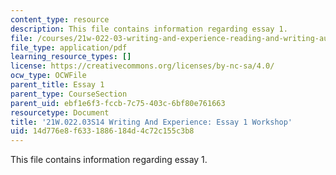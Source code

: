 ```yaml
---
content_type: resource
description: This file contains information regarding essay 1.
file: /courses/21w-022-03-writing-and-experience-reading-and-writing-autobiography-spring-2014/14d776e8f6331886184d4c72c155c3b8_MIT21W_022_03S14_Essay1.pdf
file_type: application/pdf
learning_resource_types: []
license: https://creativecommons.org/licenses/by-nc-sa/4.0/
ocw_type: OCWFile
parent_title: Essay 1
parent_type: CourseSection
parent_uid: ebf1e6f3-fccb-7c75-403c-6bf80e761663
resourcetype: Document
title: '21W.022.03S14 Writing And Experience: Essay 1 Workshop'
uid: 14d776e8-f633-1886-184d-4c72c155c3b8
---
```

This file contains information regarding essay 1.